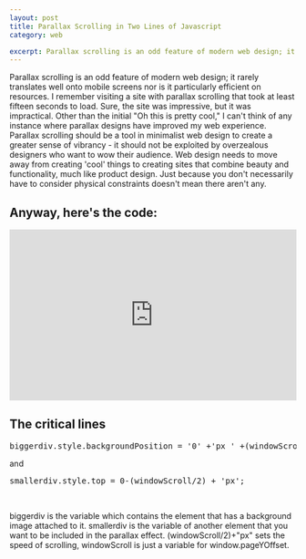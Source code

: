 ```yaml
---
layout: post
title: Parallax Scrolling in Two Lines of Javascript
category: web

excerpt: Parallax scrolling is an odd feature of modern web design; it rarely translates well onto mobile screens nor is it particularly efficient on resources. I remember visiting a site with parallax scrolling that took at least fifteen seconds to load...
---
```


<p>Parallax scrolling is an odd feature of modern web design; it rarely translates well onto mobile screens nor is it particularly efficient on resources. I remember visiting a site with parallax scrolling that took at least fifteen seconds to load. Sure, the site was impressive, but it was impractical. Other than the initial "Oh this is pretty cool," I can't think of any instance where parallax designs have improved my web experience. Parallax scrolling should be a tool in minimalist web design to create a greater sense of vibrancy - it should not be exploited by overzealous designers who want to wow their audience. Web design needs to move away from creating 'cool' things to creating sites that combine beauty and functionality, much like product design. Just because you don't necessarily have to consider physical constraints doesn't mean there aren't any.</p>
<h2>Anyway, here's the code:</h2>
<iframe style="width: 100%; height: 300px" src="http://jsfiddle.net/matthewpalmer/2uEYx/10/embedded/" allowfullscreen="allowfullscreen" frameborder="0"></iframe>
<br/>
<h2>The critical lines</h2>
<p><pre>biggerdiv.style.backgroundPosition = '0' +'px ' +(windowScroll/2)+"px";</pre>
</p> and <p> <pre>smallerdiv.style.top = 0-(windowScroll/2) + 'px'; </pre></p>
<br/>
<p>biggerdiv is the variable which contains the element that has a background image attached to it. smallerdiv is the variable of another element that you want to be included in the parallax effect.
(windowScroll/2)+"px" sets the speed of scrolling, windowScroll is just a variable for window.pageYOffset.</p>

